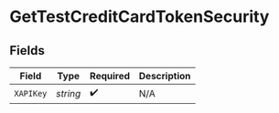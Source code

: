 # GetTestCreditCardTokenSecurity


## Fields

| Field              | Type               | Required           | Description        |
| ------------------ | ------------------ | ------------------ | ------------------ |
| `XAPIKey`          | *string*           | :heavy_check_mark: | N/A                |